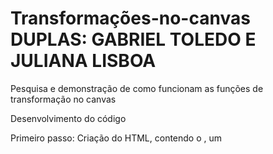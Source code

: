 # Transformações-no-canvas DUPLAS: GABRIEL TOLEDO E JULIANA LISBOA

Pesquisa e demonstração de como funcionam as funções de transformação no canvas

Desenvolvimento do código

Primeiro passo:
Criação do HTML, contendo o <head>, um <title>, o <style> e o <body>. 
Dentro do style tem a mudança de cor de fundo, definimos a margin (espaçamento externo).
anexamos o id do canvas dentro do body e 

